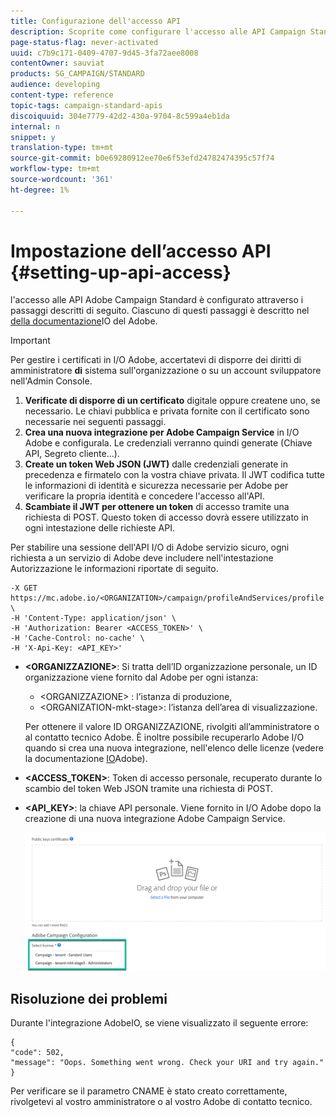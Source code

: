 ```yaml
---
title: Configurazione dell'accesso API
description: Scoprite come configurare l'accesso alle API Campaign Standard.
page-status-flag: never-activated
uuid: c7b9c171-0409-4707-9d45-3fa72aee8008
contentOwner: sauviat
products: SG_CAMPAIGN/STANDARD
audience: developing
content-type: reference
topic-tags: campaign-standard-apis
discoiquuid: 304e7779-42d2-430a-9704-8c599a4eb1da
internal: n
snippet: y
translation-type: tm+mt
source-git-commit: b0e69280912ee70e6f53efd24782474395c57f74
workflow-type: tm+mt
source-wordcount: '361'
ht-degree: 1%

---
```



# Impostazione dell’accesso API {#setting-up-api-access}

 l&#39;accesso alle API Adobe Campaign Standard è configurato attraverso i passaggi descritti di seguito. Ciascuno di questi passaggi è descritto nel [della documentazione](https://www.adobe.io/authentication/auth-methods.html#!AdobeDocs/adobeio-auth/master/AuthenticationOverview/ServiceAccountIntegration.md)IO del Adobe.

>[!IMPORTANT]
>
>Per gestire i certificati in  I/O Adobe, accertatevi di disporre dei diritti di amministratore <b>di</b> sistema sull&#39;organizzazione o su un account [](https://helpx.adobe.com/enterprise/using/manage-developers.html)</a> sviluppatore nell&#39;Admin Console.

1. **Verificate di disporre di un certificato** digitale oppure createne uno, se necessario. Le chiavi pubblica e privata fornite con il certificato sono necessarie nei seguenti passaggi.
1. **Crea una nuova integrazione per  Adobe Campaign Service** in  I/O Adobe e configurala. Le credenziali verranno quindi generate (Chiave API, Segreto cliente...).
1. **Create un token Web JSON (JWT)** dalle credenziali generate in precedenza e firmatelo con la vostra chiave privata. Il JWT codifica tutte le informazioni di identità e sicurezza necessarie per  Adobe per verificare la propria identità e concedere l&#39;accesso all&#39;API.
1. **Scambiate il JWT per ottenere un token** di accesso tramite una richiesta di POST. Questo token di accesso dovrà essere utilizzato in ogni intestazione delle richieste API.

Per stabilire una sessione dell&#39;API I/O di Adobe  servizio sicuro, ogni richiesta a un servizio di Adobe  deve includere nell&#39;intestazione Autorizzazione le informazioni riportate di seguito.

```
-X GET https://mc.adobe.io/<ORGANIZATION>/campaign/profileAndServices/profile \
-H 'Content-Type: application/json' \
-H 'Authorization: Bearer <ACCESS_TOKEN>' \
-H 'Cache-Control: no-cache' \
-H 'X-Api-Key: <API_KEY>'
```

* **&lt;ORGANIZZAZIONE>**: Si tratta dell’ID organizzazione personale, un ID organizzazione viene fornito dal Adobe  per ogni istanza:

   * &lt;ORGANIZZAZIONE> : l’istanza di produzione,
   * &lt;ORGANIZATION-mkt-stage>: l’istanza dell’area di visualizzazione.

   Per ottenere il valore ID ORGANIZZAZIONE, rivolgiti all’amministratore o al contatto tecnico  Adobe. È inoltre possibile recuperarlo  Adobe I/O quando si crea una nuova integrazione, nell&#39;elenco delle licenze (vedere la documentazione <a href="https://www.adobe.io/authentication.html">IO</a>Adobe).

* **&lt;ACCESS_TOKEN>**: Token di accesso personale, recuperato durante lo scambio del token Web JSON tramite una richiesta di POST.

* **&lt;API_KEY>**: la chiave API personale. Viene fornito in  I/O Adobe dopo la creazione di una nuova integrazione  Adobe Campaign Service.

   ![testo alt](assets/tenant.png)

## Risoluzione dei problemi

Durante l&#39;integrazione AdobeIO, se viene visualizzato il seguente errore:

```
{ 
"code": 502, 
"message": "Oops. Something went wrong. Check your URI and try again." 
}
```


Per verificare se il parametro CNAME è stato creato correttamente, rivolgetevi al vostro amministratore o al vostro  Adobe di contatto tecnico.